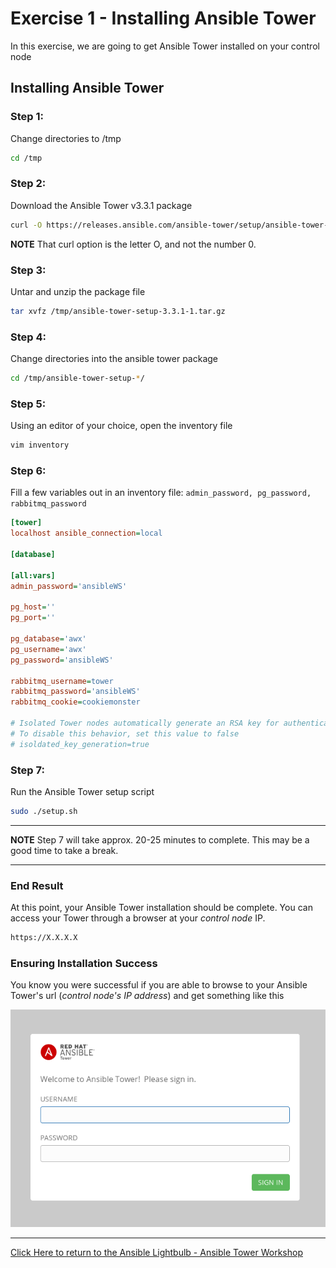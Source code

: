 # Exercise 1 - Installing Ansible Tower

In this exercise, we are going to get Ansible Tower installed on your control node

## Installing Ansible Tower


### Step 1:

Change directories to /tmp

```bash
cd /tmp
```

### Step 2:

Download the Ansible Tower v3.3.1 package

```bash
curl -O https://releases.ansible.com/ansible-tower/setup/ansible-tower-setup-3.3.1-1.tar.gz
```
**NOTE**
That curl option is the letter O, and not the number 0.

### Step 3:

Untar and unzip the package file

```bash
tar xvfz /tmp/ansible-tower-setup-3.3.1-1.tar.gz
```

### Step 4:

Change directories into the ansible tower package

```bash
cd /tmp/ansible-tower-setup-*/
```

### Step 5:

Using an editor of your choice, open the inventory file

```bash
vim inventory
```

### Step 6:

Fill a few variables out in an inventory file: `admin_password, pg_password, rabbitmq_password`

```ini
[tower]
localhost ansible_connection=local

[database]

[all:vars]
admin_password='ansibleWS'

pg_host=''
pg_port=''

pg_database='awx'
pg_username='awx'
pg_password='ansibleWS'

rabbitmq_username=tower
rabbitmq_password='ansibleWS'
rabbitmq_cookie=cookiemonster

# Isolated Tower nodes automatically generate an RSA key for authentication;
# To disable this behavior, set this value to false
# isoldated_key_generation=true

```

### Step 7:

Run the Ansible Tower setup script

```bash
sudo ./setup.sh
```

---
**NOTE**
Step 7 will take approx. 20-25 minutes to complete.  This may be a good time to take a break.

---


### End Result

At this point, your Ansible Tower installation should be complete.
You can access your Tower through a browser at your *control node* IP.

```bash
https://X.X.X.X
```

### Ensuring Installation Success

You know you were successful if you are able to browse to your Ansible Tower's url (_control node's IP address_) and get something like this

![Ansible Tower Login Screen](ansible-lab-figure01-logon-screen.png)

---

[Click Here to return to the Ansible Lightbulb - Ansible Tower Workshop](../README.md)
